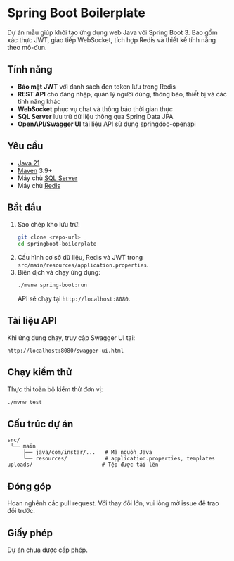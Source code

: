 # Spring Boot Boilerplate

Dự án mẫu giúp khởi tạo ứng dụng web Java với Spring Boot 3. Bao gồm xác thực JWT, giao tiếp WebSocket, tích hợp Redis và thiết kế tính năng theo mô-đun.

## Tính năng
- **Bảo mật JWT** với danh sách đen token lưu trong Redis
- **REST API** cho đăng nhập, quản lý người dùng, thông báo, thiết bị và các tính năng khác
- **WebSocket** phục vụ chat và thông báo thời gian thực
- **SQL Server** lưu trữ dữ liệu thông qua Spring Data JPA
- **OpenAPI/Swagger UI** tài liệu API sử dụng springdoc-openapi

## Yêu cầu
- [Java 21](https://adoptium.net/)
- [Maven](https://maven.apache.org/) 3.9+
- Máy chủ [SQL Server](https://www.microsoft.com/en-us/sql-server)
- Máy chủ [Redis](https://redis.io/)

## Bắt đầu
1. Sao chép kho lưu trữ:
   ```bash
   git clone <repo-url>
   cd springboot-boilerplate
   ```
2. Cấu hình cơ sở dữ liệu, Redis và JWT trong `src/main/resources/application.properties`.
3. Biên dịch và chạy ứng dụng:
   ```bash
   ./mvnw spring-boot:run
   ```
   API sẽ chạy tại `http://localhost:8080`.

## Tài liệu API
Khi ứng dụng chạy, truy cập Swagger UI tại:
```
http://localhost:8080/swagger-ui.html
```

## Chạy kiểm thử
Thực thi toàn bộ kiểm thử đơn vị:
```bash
./mvnw test
```

## Cấu trúc dự án
```
src/
 └── main
     ├── java/com/instar/...   # Mã nguồn Java
     └── resources/            # application.properties, templates
uploads/                      # Tệp được tải lên
```

## Đóng góp
Hoan nghênh các pull request. Với thay đổi lớn, vui lòng mở issue để trao đổi trước.

## Giấy phép
Dự án chưa được cấp phép.

